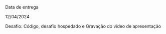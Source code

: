 
Data de entrega

12/04/2024

Desafio:
Código, desafio hospedado e Gravação do vídeo de apresentação
